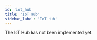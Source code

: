 ```yaml
---
id: 'iot_hub'
title: 'IoT Hub'
sidebar_label: 'IoT Hub'
---
```


The IoT Hub has not been implemented yet.